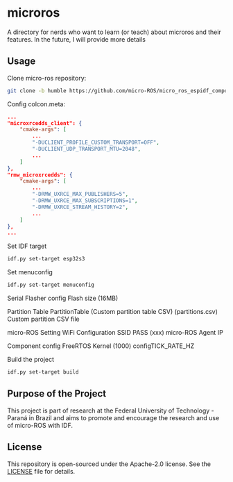 # microros

A directory for nerds who want to learn (or teach) about microros and their features. In the future, I will provide more details

## Usage

Clone micro-ros repository:

```bash
git clone -b humble https://github.com/micro-ROS/micro_ros_espidf_component.git
```

Config colcon.meta:

```json
...
"microxrcedds_client": {
    "cmake-args": [
        ...
        "-DUCLIENT_PROFILE_CUSTOM_TRANSPORT=OFF",
        "-DUCLIENT_UDP_TRANSPORT_MTU=2048",
        ...
    ]
},
"rmw_microxrcedds": {
    "cmake-args": [
        ...
        "-DRMW_UXRCE_MAX_PUBLISHERS=5",
        "-DRMW_UXRCE_MAX_SUBSCRIPTIONS=1",
        "-DRMW_UXRCE_STREAM_HISTORY=2",
        ...
    ]
},
...
```

Set IDF target
```bash
idf.py set-target esp32s3
```

Set menuconfig
```bash
idf.py set-target menuconfig
```
Serial Flasher config
    Flash size (16MB)

Partition Table
    PartitionTable (Custom partition table CSV)
    (partitions.csv) Custom partition CSV file

micro-ROS Setting
    WiFi Configuration
        SSID
        PASS
    (xxx) micro-ROS Agent IP

Component config
    FreeRTOS
        Kernel
            (1000) configTICK_RATE_HZ

Build the project
```bash
idf.py set-target build
```

## Purpose of the Project


This project is part of research at the Federal University of Technology - Paraná in Brazil and aims to promote and encourage the research and use of micro-ROS with IDF.

## License

This repository is open-sourced under the Apache-2.0 license. See the [LICENSE](LICENSE) file for details.
